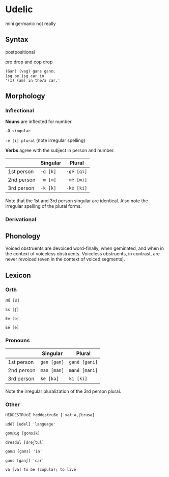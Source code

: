 # Udelic

mini germanic not really

## Syntax

postpositional

pro drop and cop drop

```
(Gan) (vag) gans ganẞ.
1sg be.1sg car in
'(I) (am) in the/a car.'
```

## Morphology

### Inflectional

**Nouns** are inflected for number.

`-Ø singular`

`-é [i] plural` (note irregular spelling)

**Verbs** agree with the subject in person and number.

|            | Singular | Plural     |
|------------|----------|------------|
| 1st person | `-g [k]` | `-gé [gi]` |
| 2nd person | `-m [m]` | `-mé [mi]` |
| 3rd person | `-k [k]` | `-ké [ki]` |

Note that the 1st and 3rd person singular are identical. Also note the irregular spelling of the plural forms.

### Derivational

## Phonology

Voiced obstruents are devoiced word-finally, when geminated, and when in the context of voiceless obstruents. Voiceless obstruents, in contrast, are never revoiced (even in the context of voiced segments).

## Lexicon

### Orth

`ẞß [s]`

`Ss [ʃ]`

`Ee [ə]`

`Éé [e]`

### Pronouns

|            | Singular    | Plural        |
|------------|-------------|---------------|
| 1st person | `gan [gan]` | `gané [gani]` |
| 2nd person | `man [man]` | `mané [mani]` |
| 3rd person | `ke [kə]`   | `ki [ki]`     |

Note the irregular pluralization of the 3rd person plural.

### Other

`HEDDESTRUẞE heddestruße [ˈxətːəˌʃtrusə]`

`udél [udel] 'language'`

`gonẞig [gonsik]`

`dresdul [dreʃtul]`

`ganẞ [gans] 'in'`

`gans [ganʃ] 'car'`

`va [va] to be (copula); to live`
